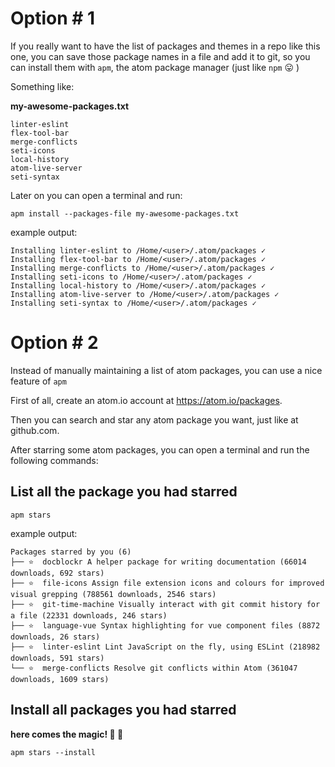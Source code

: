 # Option # 1
If you really want to have the list of packages and themes in a repo like this one, you can save those package names in a file and add it to git, so you can install them with `apm`, the atom package manager (just like `npm` 😛 )

Something like:

**my-awesome-packages.txt**
```
linter-eslint
flex-tool-bar
merge-conflicts
seti-icons
local-history
atom-live-server
seti-syntax
```

Later on you can open a terminal and run:

```
apm install --packages-file my-awesome-packages.txt
```
example output:
```
Installing linter-eslint to /Home/<user>/.atom/packages ✓
Installing flex-tool-bar to /Home/<user>/.atom/packages ✓
Installing merge-conflicts to /Home/<user>/.atom/packages ✓
Installing seti-icons to /Home/<user>/.atom/packages ✓
Installing local-history to /Home/<user>/.atom/packages ✓
Installing atom-live-server to /Home/<user>/.atom/packages ✓
Installing seti-syntax to /Home/<user>/.atom/packages ✓
```

# Option # 2
Instead of manually maintaining a list of atom packages, you can use a nice feature of `apm`

First of all, create an atom.io account at https://atom.io/packages.

Then you can search and star any atom package you want, just like at github.com.

After starring some atom packages, you can open a terminal and run the following commands:

## List all the package you had starred
```
apm stars
```
example output:
```
Packages starred by you (6)
├── ⭐  docblockr A helper package for writing documentation (66014 downloads, 692 stars)
├── ⭐  file-icons Assign file extension icons and colours for improved visual grepping (788561 downloads, 2546 stars)
├── ⭐  git-time-machine Visually interact with git commit history for a file (22331 downloads, 246 stars)
├── ⭐  language-vue Syntax highlighting for vue component files (8872 downloads, 26 stars)
├── ⭐  linter-eslint Lint JavaScript on the fly, using ESLint (218982 downloads, 591 stars)
└── ⭐  merge-conflicts Resolve git conflicts within Atom (361047 downloads, 1609 stars)
```


## Install all packages you had starred
**here comes the magic! 🎉  🎈**

```
apm stars --install
```
